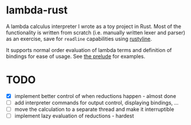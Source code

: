 # lambda-rust

A lambda calculus interpreter I wrote as a toy project in Rust. Most of the functionality is written from scratch
(i.e. manually written lexer and parser) as an exercise, save for `readline` capabilities using
[rustyline](https://github.com/kkawakam/rustyline).

It supports normal order evaluation of lambda terms and definition of bindings for ease of usage.
See [the prelude](prelude.lmd) for examples.

# TODO

- [x] implement better control of when reductions happen - almost done
- [ ] add interpreter commands for output control, displaying bindings, ...
- [ ] move the calculation to a separate thread and make it interruptible
- [ ] implement lazy evaluation of reductions - hardest
